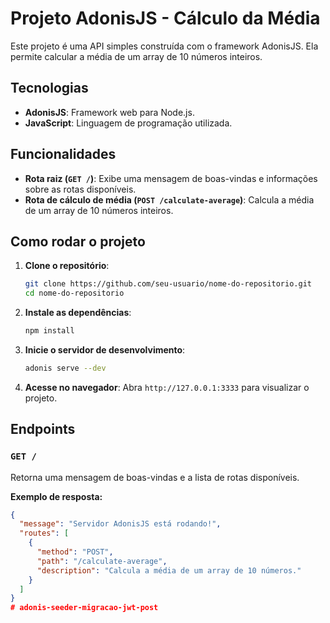 # Projeto AdonisJS - Cálculo da Média

Este projeto é uma API simples construída com o framework AdonisJS. Ela permite calcular a média de um array de 10 números inteiros.

## Tecnologias

- **AdonisJS**: Framework web para Node.js.
- **JavaScript**: Linguagem de programação utilizada.

## Funcionalidades

- **Rota raiz (`GET /`)**: Exibe uma mensagem de boas-vindas e informações sobre as rotas disponíveis.
- **Rota de cálculo de média (`POST /calculate-average`)**: Calcula a média de um array de 10 números inteiros.

## Como rodar o projeto

1. **Clone o repositório**:

    ```bash
    git clone https://github.com/seu-usuario/nome-do-repositorio.git
    cd nome-do-repositorio
    ```

2. **Instale as dependências**:

    ```bash
    npm install
    ```

3. **Inicie o servidor de desenvolvimento**:

    ```bash
    adonis serve --dev
    ```

4. **Acesse no navegador**:
    Abra `http://127.0.0.1:3333` para visualizar o projeto.

## Endpoints

### `GET /`
Retorna uma mensagem de boas-vindas e a lista de rotas disponíveis.

**Exemplo de resposta:**

```json
{
  "message": "Servidor AdonisJS está rodando!",
  "routes": [
    {
      "method": "POST",
      "path": "/calculate-average",
      "description": "Calcula a média de um array de 10 números."
    }
  ]
}
#   a d o n i s - s e e d e r - m i g r a c a o - j w t - p o s t  
 
